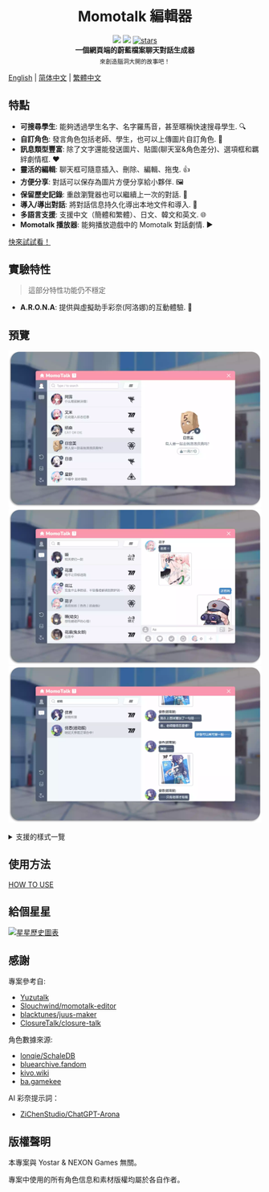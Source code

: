 <h1 align="center">Momotalk 編輯器</h1>

<div align="center">
    <img src="https://img.shields.io/github/last-commit/u1805/momotalk/main">
    <img src="https://img.shields.io/github/languages/top/U1805/momotalk" >
    <a href="https://star-history.com/#U1805/momotalk"> 
      <img src="https://img.shields.io/github/stars/U1805/momotalk" alt="stars"> 
    </a>
</div>

<div align="center">
  <strong>一個網頁端的蔚藍檔案聊天對話生成器</strong><br>
  <sub>來創造腦洞大開的故事吧！</sub>
</div>

[English](../README.md) | [简体中文](./README-zh_cn.md) | [繁體中文](./README-zh_tw.md)

## 特點

- **可搜尋學生**: 能夠透過學生名字、名字羅馬音，甚至暱稱快速搜尋學生. 🔍️
- **自訂角色**: 發言角色包括老師、學生，也可以上傳圖片自訂角色. 🎅
- **訊息類型豐富**: 除了文字還能發送圖片、貼圖(聊天室&角色差分)、選項框和羈絆劇情框. ❤️
- **靈活的編輯**: 聊天框可隨意插入、刪除、編輯、拖曳. 👍
- **方便分享**: 對話可以保存為圖片方便分享給小夥伴. 🖼️
- **保留歷史記錄**: 重啟瀏覽器也可以繼續上一次的對話. 📌
- **導入/導出對話**: 將對話信息持久化導出本地文件和導入. 📄
- **多語言支援**: 支援中文（簡體和繁體）、日文、韓文和英文. 🌐
- **Momotalk 播放器**: 能夠播放遊戲中的 Momotalk 對話劇情. ▶️

[快來試試看！](https://u1805.github.io/momotalk)

## 實驗特性

> 這部分特性功能仍不穩定

- **A.R.O.N.A**: 提供與虛擬助手彩奈(阿洛娜)的互動體驗. 💬

## 預覽

![student](./assets/演示1.webp)
![chat](./assets/演示2.webp)
![player](./assets/演示3.webp)
<details><summary>支援的樣式一覽</summary>
    <ul>
    <li>學生</li>
    <li>學生差分</li>
    <li>自訂角色</li>
    <li>老師</li>
    <li>選項</li>
    <li>羈絆劇情</li>
    <li>系統通知</li>
    <li>貼圖</li>
    <li>圖片</li>
    </ul>
</details>

## 使用方法

[HOW TO USE](./How-to-use.md)

## 給個星星

[![星星歷史圖表](https://api.star-history.com/svg?repos=U1805/momotalk)](https://star-history.com/#U1805/momotalk)

## 感謝

專案參考自:

- [Yuzutalk](https://www.yuzutalk.net/)
- [Slouchwind/momotalk-editor](https://github.com/Slouchwind/momotalk-editor)
- [blacktunes/juus-maker](https://github.com/blacktunes/juus-maker)
- [ClosureTalk/closure-talk](https://github.com/ClosureTalk/closure-talk)

角色數據來源:

- [lonqie/SchaleDB](https://github.com/lonqie/SchaleDB)
- [bluearchive.fandom](https://bluearchive.fandom.com)
- [kivo.wiki](https://kivo.wiki/)
- [ba.gamekee](https://ba.gamekee.com/)

AI 彩奈提示詞：

- [ZiChenStudio/ChatGPT-Arona](https://github.com/ZiChenStudio/ChatGPT-Arona)

## 版權聲明

本專案與 Yostar & NEXON Games 無關。

專案中使用的所有角色信息和素材版權均屬於各自作者。